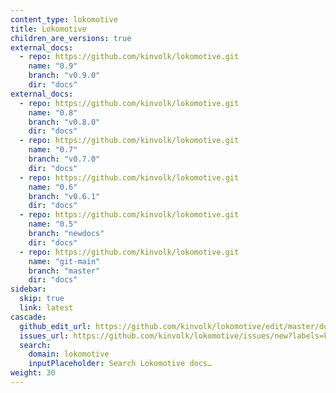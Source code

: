 ```yaml
---
content_type: lokomotive
title: Lokomotive
children_are_versions: true
external_docs:
  - repo: https://github.com/kinvolk/lokomotive.git
    name: "0.9"
    branch: "v0.9.0"
    dir: "docs"
external_docs:
  - repo: https://github.com/kinvolk/lokomotive.git
    name: "0.8"
    branch: "v0.8.0"
    dir: "docs"
  - repo: https://github.com/kinvolk/lokomotive.git
    name: "0.7"
    branch: "v0.7.0"
    dir: "docs"
  - repo: https://github.com/kinvolk/lokomotive.git
    name: "0.6"
    branch: "v0.6.1"
    dir: "docs"
  - repo: https://github.com/kinvolk/lokomotive.git
    name: "0.5"
    branch: "newdocs"
    dir: "docs"
  - repo: https://github.com/kinvolk/lokomotive.git
    name: "git-main"
    branch: "master"
    dir: "docs"
sidebar:
  skip: true
  link: latest
cascade:
  github_edit_url: https://github.com/kinvolk/lokomotive/edit/master/docs/
  issues_url: https://github.com/kinvolk/lokomotive/issues/new?labels=kind/documentation
  search:
    domain: lokomotive
    inputPlaceholder: Search Lokomotive docs…
weight: 30
---
```

